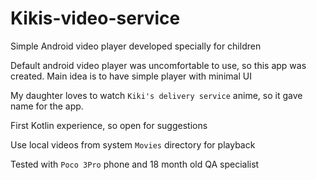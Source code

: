 # Kikis-video-service
Simple Android video player developed specially for children

Default android video player was uncomfortable to use, so this app was created. Main idea is to have simple player with minimal UI

My daughter loves to watch `Kiki's delivery service` anime, so it gave name for the app.

First Kotlin experience, so open for suggestions

Use local videos from system `Movies` directory for playback

Tested with `Poco 3Pro` phone and 18 month old QA specialist
